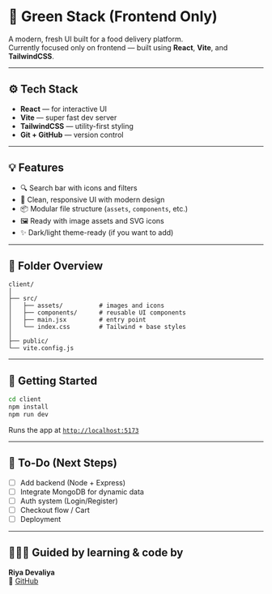 # 🌿 Green Stack (Frontend Only)

A modern, fresh UI built for a food delivery platform.  
Currently focused only on frontend — built using **React**, **Vite**, and **TailwindCSS**.

---

## ⚙️ Tech Stack

- **React** — for interactive UI  
- **Vite** — super fast dev server  
- **TailwindCSS** — utility-first styling  
- **Git + GitHub** — version control

---

## 💡 Features

- 🔍 Search bar with icons and filters  
- 🎨 Clean, responsive UI with modern design  
- 📦 Modular file structure (`assets`, `components`, etc.)  
- 🖼️ Ready with image assets and SVG icons  
- ✨ Dark/light theme-ready (if you want to add)

---

## 📂 Folder Overview

```
client/
│
├── src/
│   ├── assets/          # images and icons
│   ├── components/      # reusable UI components
│   ├── main.jsx         # entry point
│   └── index.css        # Tailwind + base styles
│
├── public/
└── vite.config.js
```

---

## 🚀 Getting Started

```bash
cd client
npm install
npm run dev
```

Runs the app at [`http://localhost:5173`](http://localhost:5173)

---

## 📌 To-Do (Next Steps)

- [ ] Add backend (Node + Express)  
- [ ] Integrate MongoDB for dynamic data  
- [ ] Auth system (Login/Register)  
- [ ] Checkout flow / Cart  
- [ ] Deployment

---

## 👩🏻‍💻 Guided by learning & code by

**Riya Devaliya**  
📍 [GitHub](https://github.com/Riya-1410)
